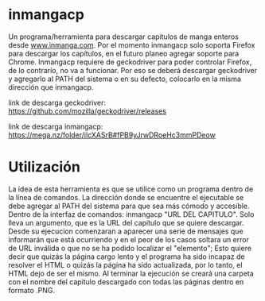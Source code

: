 # inmangacp



Un programa/herramienta para descargar capítulos de manga enteros desde www.inmanga.com.
Por el momento inmangacp solo soporta Firefox para descargar los capítulos, en el futuro planeo agregar soporte para Chrome.
Inmangacp requiere de geckodriver para poder controlar Firefox, de lo contrarío, no va a funcionar. Por eso se deberá descargar geckodriver y agregarlo al PATH del sistema
o en su defecto, colocarlo en la misma dirección que inmangacp.

link de descarga geckodriver: https://github.com/mozilla/geckodriver/releases

link de descarga inmangacp: https://mega.nz/folder/ilcXASrB#fPB9yJrwDRoeHc3mmPDeow

# Utilización

La idea de esta herramienta es que se utilice como un programa dentro de la línea de comandos. La dirección donde se encuentre el ejecutable se debe agregar al PATH del 
sistema para que sea más cómodo y accesible.
Dentro de la interfaz de comandos: inmangacp "URL DEL CAPITULO". Solo lleva un argumento, que es la URL del capítulo que se quiere descargar.
Desde su ejecucion comenzaran a aparecer una serie de mensajes que informarán que está ocurriendo y en el peor de los casos soltara un error de URL inválida o que no se ha
podido localizar el "elemento"; Esto quiere decir que quizás la página cargo lento y el programa ha sido incapaz de resolver el HTML o quizás la página ha sido actualizada,
por lo tanto, el HTML dejo de ser el mismo. 
Al terminar la ejecución se creará una carpeta con el nombre del capítulo descargado con todas las páginas dentro en formato .PNG.



